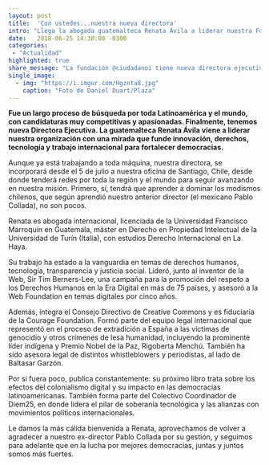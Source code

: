 ```yaml
---
layout: post
title:  'Con ustedes...nuestra nueva directora'
intro: "Llega la abogada guatemalteca Renata Ávila a liderar nuestra Fundación."
date:   2018-06-25 14:30:00 -0300
categories:
 - "Actualidad"
highlighted: true
share_message: "La fundación @ciudadanoi tiene nueva directora ejecutiva. ¡Conócela aquí!"
single_image:
  - img: "https://i.imgur.com/Hgznta8.jpg"
    caption: "Foto de Daniel Duart/Plaza"
---
```

**Fue un largo proceso de búsqueda por toda Latinoamérica y el mundo, con candidaturas muy competitivas y apasionadas. Finalmente, tenemos nueva Directora Ejecutiva. La guatemalteca Renata Ávila viene a liderar nuestra organización con una mirada que funde innovación, derechos, tecnología y trabajo internacional para fortalecer democracias.**

Aunque ya está trabajando a toda máquina, nuestra directora, se incorporará desde el 5 de julio a nuestra oficina de Santiago, Chile, desde donde tenderá redes por toda la región y el mundo para seguir avanzando en nuestra misión. Primero, sí, tendrá que aprender a dominar los modismos chilenos, que según aprendió nuestro anterior director (el mexicano Pablo Collada), no son pocos.

Renata es abogada internacional, licenciada de la Universidad Francisco Marroquín en Guatemala, máster en Derecho en Propiedad Intelectual de la Universidad de Turín (Italia), con estudios Derecho Internacional en La Haya.

Su trabajo ha estado a la vanguardia en temas de derechos humanos, tecnología, transparencia y justicia social. Lideró, junto al inventor de la Web, Sir Tim Berners-Lee, una campaña para la promoción del respeto a los Derechos Humanos en la Era Digital en más de 75 países, y asesoró a la Web Foundation en temas digitales por cinco años.

Además, integra el Consejo Directivo de Creative Commons y es fiduciaria de la Courage Foundation. Formó parte del equipo legal internacional que representó en el proceso de extradición a España a las víctimas de genocidio y otros crímenes de lesa humanidad, incluyendo la prominente líder indígena y Premio Nobel de la Paz, Rigoberta Menchú. También ha sido asesora legal de distintos whistleblowers y periodistas, al lado de Baltasar Garzón.

Por si fuera poco, publica constantemente: su próximo libro trata sobre los efectos del colonialismo digital y su impacto en las democracias latinoamericanas. También forma parte del Colectivo Coordinador de Diem25, en donde lidera el pilar de soberanía tecnológica y las alianzas con movimientos políticos internacionales.

Le damos la más cálida bienvenida a Renata, aprovechamos de volver a agradecer a nuestro ex-director Pablo Collada por su gestión, y seguimos para adelante que en la lucha por mejores democracias, juntas y juntos somos más fuertes.
